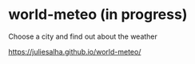 # world-meteo (in progress)
Choose a city and find out about the weather


https://juliesalha.github.io/world-meteo/